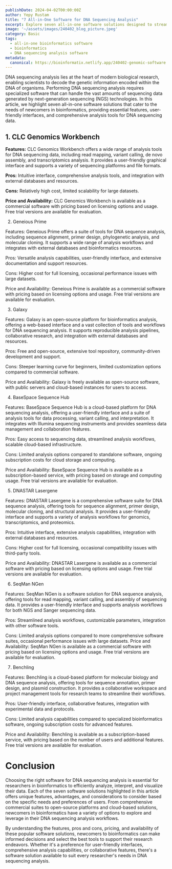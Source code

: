 ```yaml
---
publishDate: 2024-04-02T00:00:00Z
author: Yepy Rustam
title: "7 All-in-One Software for DNA Sequencing Analysis"
excerpt: Explore seven all-in-one software solutions designed to streamline DNA sequencing analysis for newcomers in bioinformatics. From feature-rich platforms to user-friendly interfaces, each software offers unique capabilities, benefits, and considerations to consider.  
image: '~/assets/images/240402_blog_picture.jpeg'
category: Basic
tags:
  - all-in-one bioinformatics software
  - bioinformatics
  - DNA sequencing analysis software
metadata:
  canonical: https://bioinformatix.netlify.app/240402-genomic-software
---
```


DNA sequencing analysis lies at the heart of modern biological research, enabling scientists to decode the genetic information encoded within the DNA of organisms. Performing DNA sequencing analysis requires specialized software that can handle the vast amounts of sequencing data generated by next-generation sequencing (NGS) technologies. In this article, we highlight seven all-in-one software solutions that cater to the needs of newcomers in bioinformatics, providing essential features, user-friendly interfaces, and comprehensive analysis tools for DNA sequencing data.

## 1. CLC Genomics Workbench

**Features:** CLC Genomics Workbench offers a wide range of analysis tools for DNA sequencing data, including read mapping, variant calling, de novo assembly, and transcriptomics analysis. It provides a user-friendly graphical interface and supports a variety of sequencing platforms and file formats.

**Pros:** Intuitive interface, comprehensive analysis tools, and integration with external databases and resources.

**Cons:** Relatively high cost, limited scalability for large datasets.

**Price and Availability:** CLC Genomics Workbench is available as a commercial software with pricing based on licensing options and usage. Free trial versions are available for evaluation.

2. Geneious Prime

Features: Geneious Prime offers a suite of tools for DNA sequence analysis, including sequence alignment, primer design, phylogenetic analysis, and molecular cloning. It supports a wide range of analysis workflows and integrates with external databases and bioinformatics resources.

Pros: Versatile analysis capabilities, user-friendly interface, and extensive documentation and support resources.

Cons: Higher cost for full licensing, occasional performance issues with large datasets.

Price and Availability: Geneious Prime is available as a commercial software with pricing based on licensing options and usage. Free trial versions are available for evaluation.

3. Galaxy

Features: Galaxy is an open-source platform for bioinformatics analysis, offering a web-based interface and a vast collection of tools and workflows for DNA sequencing analysis. It supports reproducible analysis pipelines, collaborative research, and integration with external databases and resources.

Pros: Free and open-source, extensive tool repository, community-driven development and support.

Cons: Steeper learning curve for beginners, limited customization options compared to commercial software.

Price and Availability: Galaxy is freely available as open-source software, with public servers and cloud-based instances for users to access.

4. BaseSpace Sequence Hub

Features: BaseSpace Sequence Hub is a cloud-based platform for DNA sequencing analysis, offering a user-friendly interface and a suite of analysis tools for data processing, variant calling, and interpretation. It integrates with Illumina sequencing instruments and provides seamless data management and collaboration features.

Pros: Easy access to sequencing data, streamlined analysis workflows, scalable cloud-based infrastructure.

Cons: Limited analysis options compared to standalone software, ongoing subscription costs for cloud storage and computing.

Price and Availability: BaseSpace Sequence Hub is available as a subscription-based service, with pricing based on storage and computing usage. Free trial versions are available for evaluation.

5. DNASTAR Lasergene

Features: DNASTAR Lasergene is a comprehensive software suite for DNA sequence analysis, offering tools for sequence alignment, primer design, molecular cloning, and structural analysis. It provides a user-friendly interface and supports a variety of analysis workflows for genomics, transcriptomics, and proteomics.

Pros: Intuitive interface, extensive analysis capabilities, integration with external databases and resources.

Cons: Higher cost for full licensing, occasional compatibility issues with third-party tools.

Price and Availability: DNASTAR Lasergene is available as a commercial software with pricing based on licensing options and usage. Free trial versions are available for evaluation.

6. SeqMan NGen

Features: SeqMan NGen is a software solution for DNA sequence analysis, offering tools for read mapping, variant calling, and assembly of sequencing data. It provides a user-friendly interface and supports analysis workflows for both NGS and Sanger sequencing data.

Pros: Streamlined analysis workflows, customizable parameters, integration with other software tools.

Cons: Limited analysis options compared to more comprehensive software suites, occasional performance issues with large datasets.
Price and Availability: SeqMan NGen is available as a commercial software with pricing based on licensing options and usage. Free trial versions are available for evaluation.

7. Benchling

Features: Benchling is a cloud-based platform for molecular biology and DNA sequence analysis, offering tools for sequence annotation, primer design, and plasmid construction. It provides a collaborative workspace and project management tools for research teams to streamline their workflows.

Pros: User-friendly interface, collaborative features, integration with experimental data and protocols.

Cons: Limited analysis capabilities compared to specialized bioinformatics software, ongoing subscription costs for advanced features.

Price and Availability: Benchling is available as a subscription-based service, with pricing based on the number of users and additional features. Free trial versions are available for evaluation.

# Conclusion

Choosing the right software for DNA sequencing analysis is essential for researchers in bioinformatics to efficiently analyze, interpret, and visualize their data. Each of the seven software solutions highlighted in this article offers unique features, advantages, and considerations to consider based on the specific needs and preferences of users. From comprehensive commercial suites to open-source platforms and cloud-based solutions, newcomers in bioinformatics have a variety of options to explore and leverage in their DNA sequencing analysis workflows.

By understanding the features, pros and cons, pricing, and availability of these popular software solutions, newcomers to bioinformatics can make informed decisions and select the best tools to support their research endeavors. Whether it's a preference for user-friendly interfaces, comprehensive analysis capabilities, or collaborative features, there's a software solution available to suit every researcher's needs in DNA sequencing analysis.